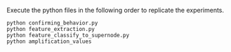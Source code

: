 Execute the python files in the following order to replicate the experiments.

```
python confirming_behavior.py
python feature_extraction.py
python feature_classify_to_supernode.py
python amplification_values
```
